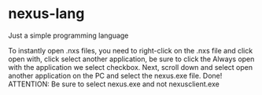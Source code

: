 # nexus-lang
Just a simple programming language

To instantly open .nxs files, you need to right-click on the .nxs file and click open with, 
click select another application, be sure to click the Always open with the application we select checkbox. 
Next, scroll down and select open another application on the PC and select the nexus.exe file. 
Done! ATTENTION: Be sure to select nexus.exe and not nexusclient.exe
